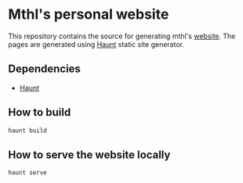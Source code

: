 # Mthl's personal website

This repository contains the source for generating
mthl's [website](https://mthl.reuz.fr).  The pages
are generated using [Haunt](https://haunt.dthompson.us/) static site
generator.

## Dependencies

- [Haunt](https://haunt.dthompson.us/)

## How to build

```sh
haunt build
```

## How to serve the website locally

```sh
haunt serve
```

